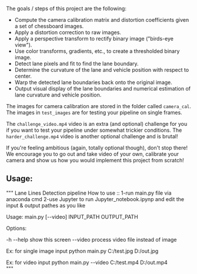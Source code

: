 
The goals / steps of this project are the following:

* Compute the camera calibration matrix and distortion coefficients given a set of chessboard images.
* Apply a distortion correction to raw images.
* Apply a perspective transform to rectify binary image ("birds-eye view").
* Use color transforms, gradients, etc., to create a thresholded binary image.
* Detect lane pixels and fit to find the lane boundary.
* Determine the curvature of the lane and vehicle position with respect to center.
* Warp the detected lane boundaries back onto the original image.
* Output visual display of the lane boundaries and numerical estimation of lane curvature and vehicle position.

The images for camera calibration are stored in the folder called `camera_cal`.  The images in `test_images` are for testing your pipeline on single frames.

The `challenge_video.mp4` video is an extra (and optional) challenge for you if you want to test your pipeline under somewhat trickier conditions.  The `harder_challenge.mp4` video is another optional challenge and is brutal!

If you're feeling ambitious (again, totally optional though), don't stop there!  We encourage you to go out and take video of your own, calibrate your camera and show us how you would implement this project from scratch!

## Usage:

"""
Lane Lines Detection pipeline
How to use ::
1-run main.py file via anaconda cmd
2-use Jupyter to run Jupyter_notebook.ipynp and edit the input & output pathes as you like

Usage:
    main.py [--video] INPUT_PATH OUTPUT_PATH 

Options:

-h --help                                show this screen
--video                                  process video file instead of image
            
Ex: for single image input
python main.py C:/test.jpg D:/out.jpg

Ex: for video input
python main.py --video C:/test.mp4 D:/out.mp4                
"""


